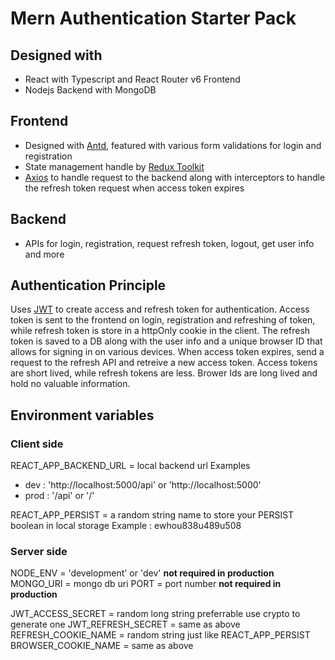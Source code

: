 # Mern Authentication Starter Pack

## Designed with

- React with Typescript and React Router v6 Frontend
- Nodejs Backend with MongoDB

## Frontend

- Designed with [Antd](https://ant.design/), featured with various form validations for login and registration
- State management handle by [Redux Toolkit](https://redux-toolkit.js.org/)
- [Axios](https://www.axios.com/) to handle request to the backend along with interceptors to handle the refresh token request when access token expires

## Backend

- APIs for login, registration, request refresh token, logout, get user info and more

## Authentication Principle

Uses [JWT](https://www.npmjs.com/package/jsonwebtoken?msclkid=1b172e6bd04711ec842b21e05d274812) to create access and refresh token for authentication.
Access token is sent to the frontend on login, registration and refreshing of token, while refresh token is store in a httpOnly cookie in the client.
The refresh token is saved to a DB along with the user info and a unique browser ID that allows for signing in on various devices.
When access token expires, send a request to the refresh API and retreive a new access token.
Access tokens are short lived, while refresh tokens are less.
Brower Ids are long lived and hold no valuable information.

## Environment variables

### Client side

REACT_APP_BACKEND_URL = local backend url
Examples

- dev : 'http://localhost:5000/api' or 'http://localhost:5000'
- prod : '/api' or '/'

REACT_APP_PERSIST = a random string name to store your PERSIST boolean in local storage
Example : ewhou838u489u508

### Server side

NODE_ENV = 'development' or 'dev' **not required in production**
MONGO_URI = mongo db uri
PORT = port number **not required in production**

JWT_ACCESS_SECRET = random long string preferrable use crypto to generate one
JWT_REFRESH_SECRET = same as above
REFRESH_COOKIE_NAME = random string just like REACT_APP_PERSIST
BROWSER_COOKIE_NAME = same as above
